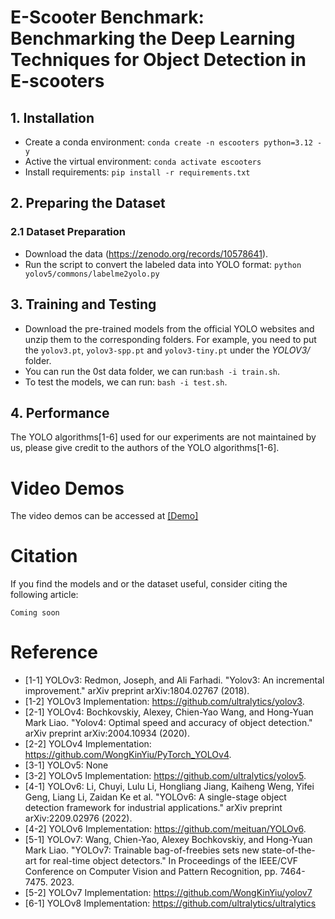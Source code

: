 # E-Scooter Benchmark: Benchmarking the Deep Learning Techniques for Object Detection in E-scooters

## 1. Installation
- Create a conda environment: `conda create -n escooters python=3.12 -y`
- Active the virtual environment: `conda activate escooters`
- Install requirements: `pip install -r requirements.txt`

## 2. Preparing the Dataset
### 2.1 Dataset Preparation
- Download the data (https://zenodo.org/records/10578641).
- Run the script to convert the labeled data into YOLO format: `python yolov5/commons/labelme2yolo.py`

## 3. Training and Testing
- Download the pre-trained models from the official YOLO websites and unzip them to the corresponding folders. For example, you need to put the `yolov3.pt`, `yolov3-spp.pt` and `yolov3-tiny.pt` under the *YOLOV3/* folder.
- You can run the 0st data folder, we can run:`bash -i train.sh`.
- To test the models, we can run: `bash -i test.sh`.

## 4. Performance
The YOLO algorithms[1-6] used for our experiments are not maintained by us, please give credit to the authors of the YOLO algorithms[1-6].

# Video Demos
The video demos can be accessed at [[Demo]](https://drive.google.com/file/d/1YYxj8OWewmerNA7jAEGmmwdH6v-_TYXZ/view?usp=sharing)

# Citation
If you find the models and or the dataset useful, consider citing the following article:
```
Coming soon
```

# Reference
- [1-1] YOLOv3: Redmon, Joseph, and Ali Farhadi. "Yolov3: An incremental improvement." arXiv preprint arXiv:1804.02767 (2018).
- [1-2] YOLOv3 Implementation: https://github.com/ultralytics/yolov3.
- [2-1] YOLOv4: Bochkovskiy, Alexey, Chien-Yao Wang, and Hong-Yuan Mark Liao. "Yolov4: Optimal speed and accuracy of object detection." arXiv preprint arXiv:2004.10934 (2020).
- [2-2] YOLOv4 Implementation: https://github.com/WongKinYiu/PyTorch_YOLOv4.
- [3-1] YOLOv5: None
- [3-2] YOLOv5 Implementation: https://github.com/ultralytics/yolov5.
- [4-1] YOLOv6: Li, Chuyi, Lulu Li, Hongliang Jiang, Kaiheng Weng, Yifei Geng, Liang Li, Zaidan Ke et al. "YOLOv6: A single-stage object detection framework for industrial applications." arXiv preprint arXiv:2209.02976 (2022).
- [4-2] YOLOv6 Implementation: https://github.com/meituan/YOLOv6.
- [5-1] YOLOv7: Wang, Chien-Yao, Alexey Bochkovskiy, and Hong-Yuan Mark Liao. "YOLOv7: Trainable bag-of-freebies sets new state-of-the-art for real-time object detectors." In Proceedings of the IEEE/CVF Conference on Computer Vision and Pattern Recognition, pp. 7464-7475. 2023.
- [5-2] YOLOv7 Implementation: https://github.com/WongKinYiu/yolov7
- [6-1] YOLOv8 Implementation: https://github.com/ultralytics/ultralytics
